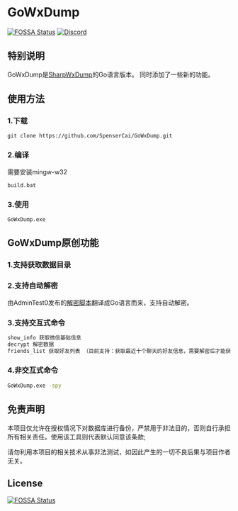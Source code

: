 <!--
 * @Author: SpenserCai
 * @Date: 2023-02-17 18:04:27
 * @version: 
 * @LastEditors: SpenserCai
 * @LastEditTime: 2023-03-08 14:21:28
 * @Description: file content
-->
# GoWxDump
[![FOSSA Status](https://app.fossa.com/api/projects/git%2Bgithub.com%2FSpenserCai%2FGoWxDump.svg?type=shield)](https://app.fossa.com/projects/git%2Bgithub.com%2FSpenserCai%2FGoWxDump?ref=badge_shield)
[![Discord](https://discordapp.com/api/guilds/1082909442481344572/widget.png?style=shield)](https://discord.gg/KCftHHM2xk)

## 特别说明
GoWxDump是<a href="https://github.com/AdminTest0/SharpWxDump">SharpWxDump</a>的Go语言版本。
同时添加了一些新的功能。
## 使用方法
### 1.下载
```
git clone https://github.com/SpenserCai/GoWxDump.git
```
### 2.编译
需要安装mingw-w32
```
build.bat
```
### 3.使用
```
GoWxDump.exe
```
## GoWxDump原创功能
### 1.支持获取数据目录
### 2.支持自动解密
由AdminTest0发布的<a href="https://mp.weixin.qq.com/s/4DbXOS5jDjJzM2PN0Mp2JA">解密脚本</a>翻译成Go语言而来，支持自动解密。
### 3.支持交互式命令
```bash
show_info 获取微信基础信息
decrypt 解密数据
friends_list 获取好友列表 （目前支持：获取最近十个聊天的好友信息，需要解密后才能获取）
```
### 4.非交互式命令
```bash
GoWxDump.exe -spy
```
## 免责声明
本项目仅允许在授权情况下对数据库进行备份，严禁用于非法目的，否则自行承担所有相关责任。使用该工具则代表默认同意该条款;

请勿利用本项目的相关技术从事非法测试，如因此产生的一切不良后果与项目作者无关。

## License
[![FOSSA Status](https://app.fossa.com/api/projects/git%2Bgithub.com%2FSpenserCai%2FGoWxDump.svg?type=large)](https://app.fossa.com/projects/git%2Bgithub.com%2FSpenserCai%2FGoWxDump?ref=badge_large)